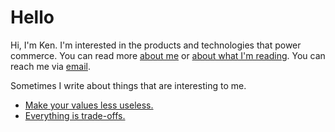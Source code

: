 # Hello

Hi, I'm Ken. I'm interested in the products and technologies that power commerce. You can read more [about me](/bio.md) or [about what I'm reading](/reading.md).
You can reach me via [email](mailto:replacewithmyname@knowingken.com).

Sometimes I write about things that are interesting to me.

* [Make your values less useless.](/values.md)
* [Everything is trade-offs.](/tradeoffs.md)